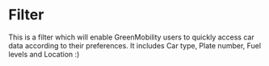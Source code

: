 # Filter

This is a filter which will enable GreenMobility users to quickly access car data according to their preferences. 
It includes Car type, Plate number, Fuel levels and Location :)

